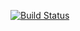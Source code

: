 [![Build Status](https://travis-ci.com/sashapetri/SE_ex09.svg?branch=master)](https://travis-ci.com/sashapetri/SE_ex09)
